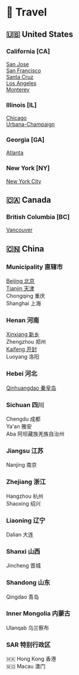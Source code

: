 # 🚢 Travel

## 🇺🇸 United States

### California [CA]
[San Jose](./Sanjose.md)\
[San Francisco](./Sanfrancisco.md)\
[Santa Cruz](./Santacruz.md)\
[Los Angeles](./Losangeles.md)\
[Monterey](./Monterey.md)

### Illinois [IL]
[Chicago](./Chicago.md)\
[Urbana-Champaign](./Urbana.md)

### Georgia [GA]
[Atlanta](./Atlanta.md)

### New York [NY]
[New York City](./NYC.md)

## 🇨🇦 Canada

### British Columbia [BC]
[Vancouver](./Vancouver.md)

## 🇨🇳 China

### Municipality 直辖市

[Beijing 北京](./Beijing.md)\
[Tianjin 天津](./Tianjin.md)\
Chongqing 重庆\
Shanghai 上海

### Henan 河南
[Xinxiang 新乡](./Xinxiang.md)\
Zhengzhou 郑州\
[Kaifeng 开封](./Kaifeng.md)\
Luoyang 洛阳

### Hebei 河北
[Qinhuangdao 秦皇岛](./Qinhuangdao.md)

### Sichuan 四川
Chengdu 成都\
Ya'an 雅安\
Aba 阿坝藏族羌族自治州

### Jiangsu 江苏
Nanjing 南京

### Zhejiang 浙江
Hangzhou 杭州\
Shaoxing 绍兴

### Liaoning 辽宁
Dalian 大连

### Shanxi 山西
Jincheng 晋城

### Shandong 山东
Qingdao 青岛

### Inner Mongolia 内蒙古
Ulanqab 乌兰察布 

### SAR 特别行政区

🇭🇰 Hong Kong 香港\
🇲🇴 Macau 澳门